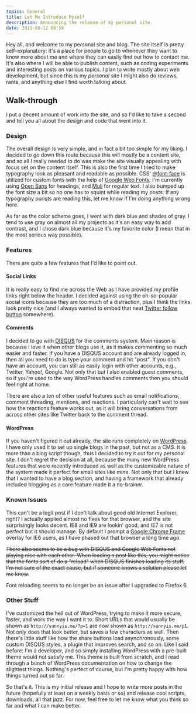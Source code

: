 ```yaml
---
topics: General
title: Let Me Introduce Myself
description: Announcing the release of my personal site.
date: 2011-08-12 00:50
---
```


Hey all, and welcome to my personal site and blog. The site itself is pretty self-explanatory: it's a place for people to go to whenever they want to know more about me and where they can easily find out how to contact me. It's also where I will be able to publish content, such as coding experiments and interesting posts on various topics. I plan to write mostly about web development, but since this is my *personal* site I might also do reviews, rants, and anything else I find worth talking about.

Walk-through
------------

I put a decent amount of work into the site, and so I'd like to take a second and tell you all about the design and code that went into it.

### Design

The overall design is very simple, and in fact a bit too simple for my liking. I decided to go down this route because this will mostly be a content site, and so all I really needed to do was make the site visually appealing with focus set on the content itself. This is also the first time I tried to make typography look as pleasant and readable as possible. CSS' [@font-face](http://developer.mozilla.org/en/css/@font-face "Learn about using @font-face") is utilized for custom fonts with the help of [Google Web Fonts](http://www.google.com/webfonts); I'm currently using [Open Sans](http://www.google.com/webfonts/specimen/Open+Sans) for headings, and [Muli](http://www.google.com/webfonts/specimen/Muli) for regular text. I also bumped up the font size a bit so no one has to squint while reading my posts. If any typography purists are reading this, let me know if I'm doing anything wrong here.

As far as the color scheme goes, I went with dark blue and shades of gray. I tend to use gray on almost all my projects as it's an easy way to add contrast, and I chose dark blue because it's my favorite color (I mean that in the most serious way possible).

### Features

There are quite a few features that I'd like to point out.

#### Social Links

It is really easy to find me across the Web as I have provided my profile links right below the header. I decided against using the oh-so-popular social icons because they are too much of a distraction, plus I think the links look pretty nice (and I always wanted to embed that neat [Twitter follow button](http://twitter.com/about/resources/followbutton) somewhere).

#### Comments

I decided to go with [DISQUS](http://disqus.com/) for the comments system. Main reason is because I love it when other blogs use it, as it makes commenting so much easier and faster. If you have a DISQUS account and are already logged in, then all you need to do is type your comment and hit "post". If you don't have an account, you can still as easily login with other accounts, e.g., Twitter, Yahoo!, Google. Not only that but I also enabled guest comments, so if you're used to the way WordPress handles comments then you should feel right at home.

There are also a ton of other useful features such as email notifications, comment threading, mentions, and reactions. I particularly can't wait to see how the reactions feature works out, as it will bring conversations from across other sites like Twitter back to the comment thread.

#### WordPress

If you haven't figured it out already, the site runs completely on [WordPress](http://wordpress.org/). I have only used it to set up single blogs in the past, but not as a CMS. It is more than a blog script though, thus I decided to try it out for my personal site. I don't regret the decision at all, because the many new WordPress features that were recently introduced as well as the customizable nature of the system made it perfect for small sites like mine. Not only that but I knew that I wanted to have a blog section, and having a framework that already included blogging as a core feature made it a no-brainer.

### Known Issues

This can't be a legit post if I don't talk about good old Internet Explorer, right? I actually applied almost no fixes for that browser, and the site surprisingly looks decent. IE8 and IE9 are lookin' good, and IE7 is not perfect but it should manage. By default I prompt a [Google Chrome Frame](http://code.google.com/chrome/chromeframe/) overlay for IE6 users, as I have phased out that browser a long time ago.

~~There also seems to be a bug with DISQUS and Google Web Fonts not playing nice with each other. When loading a post like this, you might notice that the fonts sort of do a "reload" when DISQUS finishes loading its stuff. I'm not sure of the exact cause, but if someone knows a solution please let me know.~~

Font reloading seems to no longer be an issue after I upgraded to Firefox 6.

### Other Stuff

I've customized the hell out of WordPress, trying to make it more secure, faster, and work the way I want it to. Short URLs that would usually be shown as `http://sunnyis.me/?p=1` are now shown as `http://sunnyis.me/p1`. Not only does that look better, but saves a few characters as well. Then there's little stuff like how the share buttons load asynchronously, some custom DISQUS styles, a plugin that improves search, and so on. Like I said before: I'm a developer, and so simply installing WordPress with a pre-built theme would not satisfy me. This theme is built from scratch, and I read through a bunch of WordPress documentation on how to change the slightest things. Nothing's perfect of course, but I'm pretty happy with how things turned out so far.

So that's it. This is my initial release and I hope to write more posts in the future (hopefully at least on a weekly basis or so) and release cool scripts, downloads, all that jazz. For now, feel free to let me know what you think so far and what I can make better.
